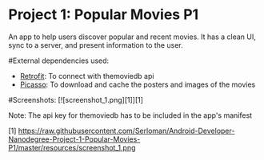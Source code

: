 # Project 1: Popular Movies P1
An app to help users discover popular and recent movies. It has a clean UI, sync to a server, and present information to the user.

#External dependencies used:
- [Retrofit](http://square.github.io/retrofit/): To connect with themoviedb api
- [Picasso](http://square.github.io/picasso/): To download and cache the posters and images of the movies

#Screenshots:
[![screenshot_1.png][1]][1]

Note:
The api key for themoviedb has to be included in the app's manifest

[1] https://raw.githubusercontent.com/Serloman/Android-Developer-Nanodegree-Project-1-Popular-Movies-P1/master/resources/screenshot_1.png
